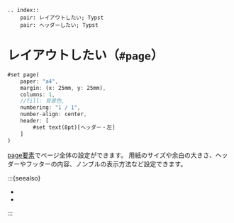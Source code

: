 ```{eval-rst}
.. index::
    pair: レイアウトしたい; Typst
    pair: ヘッダーしたい; Typst
```

# レイアウトしたい（``#page``）

```rust
#set page(
    paper: "a4",
    margin: (x: 25mm, y: 25mm),
    columns: 1,
    //fill: 背景色,
    numbering: "1 / 1",
    number-align: center,
    header: [
        #set text(8pt)[ヘッダー・左]
    ]
)
```

[page要素](https://typst.app/docs/reference/layout/page/)でページ全体の設定ができます。
用紙のサイズや余白の大きさ、ヘッダーやフッターの内容、ノンブルの表示方法など設定できます。

:::{seealso}

- [](../latex/latex-geometry.md)
- [](../latex/latex-fancyhdr.md)

:::
